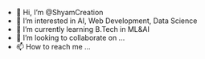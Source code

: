 - 👋 Hi, I’m @ShyamCreation
- 👀 I’m interested in AI, Web Development, Data Science
- 🌱 I’m currently learning B.Tech in ML&AI
- 💞️ I’m looking to collaborate on ...
- 📫 How to reach me ...

<!---
ShyamCreation/ShyamCreation is a ✨ special ✨ repository because its `README.md` (this file) appears on your GitHub profile.
You can click the Preview link to take a look at your changes.
--->
